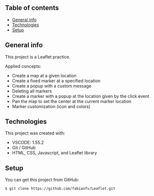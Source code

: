 ## Table of contents
* [General info](#general-info)
* [Technologies](#technologies)
* [Setup](#setup)

## General info
This project is a Leaflet practice.
<!--
[Click here to see this page online](https://fabianfv.github.io/nombre-repo/)
-->
Applied concepts:
* Create a map at a given location
* Create a fixed marker at a specified location
* Create a popup with a custom message
* Deleting all markers
* Create a marker with a popup at the location given by the click event
* Pan the map to set the center at the current marker location
* Marker customization (icon and colors)

## Technologies
This project was created with:
* VSCODE: 1.55.2
* Git / GitHub
* HTML, CSS, Javascript, and Leaflet library
	
## Setup
You can get this project from GitHub:
```
$ git clone https://github.com/fabianfv/Leaflet.git
```
